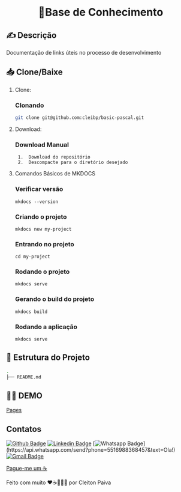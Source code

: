 <h1 align="center"> 🚀Base de Conhecimento </h1>

## ✍️ Descrição
Documentação de links úteis no processo de desenvolvimento


## 📥 Clone/Baixe

1. Clone:

    ### Clonando

    ```bash
    git clone git@github.com:cleibp/basic-pascal.git
    ```
1. Download:
    ### Download Manual

        1.  Download do repositório
        2.  Descompacte para o diretório desejado


1. Comandos Básicos de MKDOCS

    ### Verificar versão
      ```
      mkdocs --version

      ```
    ### Criando o projeto
      ```
      mkdocs new my-project

      ```
    ### Entrando no projeto
      ```
      cd my-project

      ```
    ### Rodando o projeto
      ```
      mkdocs serve

      ```
    ### Gerando o build do projeto
      ```
      mkdocs build
      ```

    ### Rodando a aplicação
      ```
      mkdocs serve
      ```


## 🚧 Estrutura do Projeto

```sh
.
├── README.md
```

## 👋🏽 DEMO
[Pages](https://cleibp.github.io/baseOfLinks) 

## Contatos

[![Github Badge](https://img.shields.io/badge/-Github-000?style=flat-square&logo=Github&logoColor=white&link=https://github.com/cleibp)](https://github.com/cleibp)
[![Linkedin Badge](https://img.shields.io/badge/-LinkedIn-blue?style=flat-square&logo=Linkedin&logoColor=white&link=https://www.linkedin.com/in/cleitonpaiva/)](https://www.linkedin.com/in/cleitonpaiva/)
[![Whatsapp Badge](https://img.shields.io/badge/-Whatsapp-4CA143?style=flat-square&labelColor=4CA143&logo=whatsapp&logoColor=white&link=https://api.whatsapp.com/send?phone=5516988368457&text=Ola!)](https://api.whatsapp.com/send?phone=5516988368457&text=Ola!)
[![Gmail Badge](https://img.shields.io/badge/-Gmail-c14438?style=flat-square&logo=Gmail&logoColor=white&link=mailto:cleibp@gmail.com)](mailto:cleibp@gmail.com)

[Pague-me um ☕](https://www.buymeacoffee.com/cleibp)

Feito com muito ❤️☕👨🏻‍💻 por Cleiton Paiva
